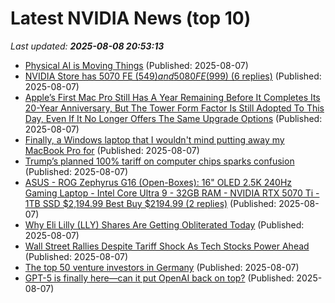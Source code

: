 # Latest NVIDIA News (top 10)
_Last updated: **2025-08-08 20:53:13**_

- [Physical AI is Moving Things](https://www.forbes.com/sites/sabbirrangwala/2025/08/07/physical-ai-is-moving-things/) (Published: 2025-08-07)
- [NVIDIA Store has 5070 FE ($549) and 5080 FE ($999) (6 replies)](https://slickdeals.net/f/18513958-nvidia-store-has-5070-fe-549-and-5080-fe-999) (Published: 2025-08-07)
- [Apple’s First Mac Pro Still Has A Year Remaining Before It Completes Its 20-Year Anniversary, But The Tower Form Factor Is Still Adopted To This Day, Even If It No Longer Offers The Same Upgrade Options](https://wccftech.com/first-mac-pro-is-now-19-years-old/) (Published: 2025-08-07)
- [Finally, a Windows laptop that I wouldn't mind putting away my MacBook Pro for](https://www.zdnet.com/article/finally-a-windows-laptop-that-i-wouldnt-mind-putting-away-my-macbook-pro-for/) (Published: 2025-08-07)
- [Trump’s planned 100% tariff on computer chips sparks confusion](https://www.pbs.org/newshour/economy/trumps-planned-100-tariff-on-computer-chips-sparks-confusion) (Published: 2025-08-07)
- [ASUS - ROG Zephyrus G16 (Open-Boxes): 16" OLED 2.5K 240Hz Gaming Laptop - Intel Core Ultra 9 - 32GB RAM - NVIDIA RTX 5070 Ti - 1TB SSD $2,194.99 Best Buy $2194.99 (2 replies)](https://slickdeals.net/f/18513913-asus-rog-zephyrus-g16-open-boxes-16-oled-2-5k-240hz-gaming-laptop-intel-core-ultra-9-32gb-ram-nvidia-rtx-5070-ti-1tb-ssd-2-194-99-best-buy-2194-99) (Published: 2025-08-07)
- [Why Eli Lilly (LLY) Shares Are Getting Obliterated Today](https://finance.yahoo.com/news/why-eli-lilly-lly-shares-193551296.html) (Published: 2025-08-07)
- [Wall Street Rallies Despite Tariff Shock As Tech Stocks Power Ahead](https://www.ibtimes.com/wall-street-rallies-despite-tariff-shock-tech-stocks-power-ahead-3780459) (Published: 2025-08-07)
- [The top 50 venture investors in Germany](https://www.cbinsights.com/research/top-investors-germany/) (Published: 2025-08-07)
- [GPT-5 is finally here—can it put OpenAI back on top?](https://fortune.com/2025/08/07/gpt-5-is-finally-here-can-it-put-openai-back-on-top/) (Published: 2025-08-07)
